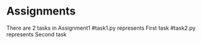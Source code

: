 # Assignments

There are 2 tasks in Assignment1
#task1.py represents First task
#task2.py represents Second task
